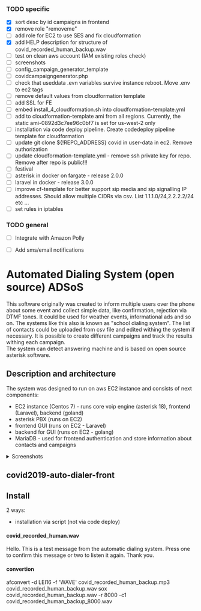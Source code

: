 ### TODO specific
- [x] sort desc by id campaigns in frontend
- [x] remove role "removeme"
- [ ] add role for EC2 to use SES and fix cloudformation
- [x] add HELP description for structure of covid_recorded_human_backup.wav
- [ ] test on clean aws account (IAM existing roles check)
- [ ] screenshots
- [ ] config_campaign_generator_template
- [ ] covidcampaigngenerator.php
- [ ] check that useddata .evn variables survive instance reboot. Move .env to ec2 tags  
- [ ] remove default values from cloudformation template
- [ ] add SSL for FE  
- [ ] embed install_4_cloudformation.sh into cloudformation-template.yml
- [ ] add to cloudformation-template ami from all regions. Currently, the static ami-0892d3c7ee96c0bf7 is set for us-west-2 only
- [ ] installation via code deploy pipeline. Create codedeploy pipeline template for cloudformation
- [ ] update git clone ${!REPO_ADDRESS} covid in user-data in ec2. Remove authorization
- [ ] update cloudformation-template.yml - remove ssh private key for repo. Remove after repo is public!!!
- [ ] festival
- [ ] asterisk in docker on fargate - release 2.0.0
- [ ] laravel in docker - release 3.0.0
- [ ] improve cf-template for better support sip media and sip signalling IP addresses. Should allow multiple CIDRs via csv. List<Strings>  1.1.1.0/24,2.2.2.2/24  etc ...
- [ ] set rules in iptables

### TODO general
- [ ] Integrate with Amazon Polly
- [ ] Add sms/email notifications


# Automated Dialing System (open source) ADSoS

This software originally was created to inform multiple users over the phone about some event and collect simple data, like confirmation, rejection via DTMF tones.
It could be used for weather events, informational ads and so on. The systems like this also is known as "school dialing system".
The list of contacts could be uploaded from csv file and edited withing the system if necessary. It is possible to create different campaigns and track the results withing each campaign.  
The system can detect answering machine and is based on open source asterisk software.

## Description and architecture
The system was designed to run on aws EC2 instance and consists of next components:
- EC2 instance (Centos 7) - runs core voip engine (asterisk 18), frontend (Laravel), backend (goland)
- asterisk PBX (runs on EC2)
- frontend GUI (runs on EC2 - Laravel) 
- backend for GUI (runs on EC2 - golang)
- MariaDB - used for frontend authentication and store information about contacts and campaigns


<details><summary>Screenshots</summary>

Contacts view:
![](screenshots/main_page.png)
  
Campaign view:
![](screenshots/campaign.png)
  
</details>

## covid2019-auto-dialer-front


## Install

2 ways:
* installation via script (not via code deploy)

#### covid_recorded_human.wav
Hello. This is a test message from the automatic dialing system. Press one to confirm this message or two to listen it again. Thank you.

#### convertion
afconvert -d LEI16 -f 'WAVE' covid_recorded_human_backup.mp3 covid_recorded_human_backup.wav
sox covid_recorded_human_backup.wav -r 8000 -c1 covid_recorded_human_backup_8000.wav